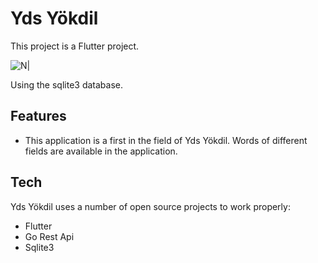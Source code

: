 # Yds Yökdil
This project is a Flutter project.

![N|](https://flask.palletsprojects.com/en/2.1.x/_images/flask-logo.png)


Using the sqlite3 database.



## Features

- This application is a first in the field of Yds Yökdil. Words of different fields are available in the application.


## Tech

 Yds Yökdil uses a number of open source projects to work properly:

- Flutter
- Go Rest Api
- Sqlite3


